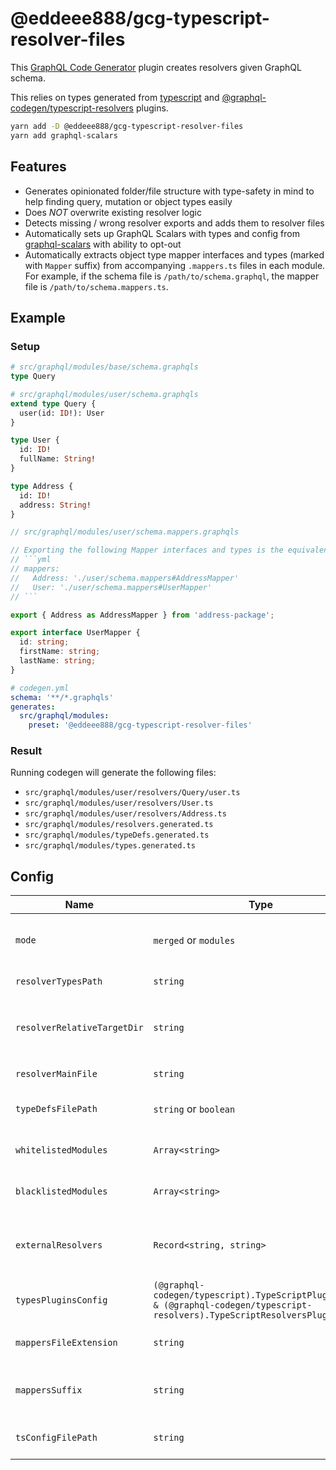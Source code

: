 # @eddeee888/gcg-typescript-resolver-files

This [GraphQL Code Generator](https://www.the-guild.dev/graphql/codegen) plugin creates resolvers given GraphQL schema.

This relies on types generated from [typescript](https://the-guild.dev/graphql/codegen/plugins/typescript/typescript) and [@graphql-codegen/typescript-resolvers](https://the-guild.dev/graphql/codegen/plugins/typescript/typescript-resolvers) plugins.

```bash
yarn add -D @eddeee888/gcg-typescript-resolver-files
yarn add graphql-scalars
```

## Features

- Generates opinionated folder/file structure with type-safety in mind to help finding query, mutation or object types easily
- Does _NOT_ overwrite existing resolver logic
- Detects missing / wrong resolver exports and adds them to resolver files
- Automatically sets up GraphQL Scalars with types and config from [graphql-scalars](https://github.com/Urigo/graphql-scalars) with ability to opt-out
- Automatically extracts object type mapper interfaces and types (marked with `Mapper` suffix) from accompanying `.mappers.ts` files in each module. For example, if the schema file is `/path/to/schema.graphql`, the mapper file is `/path/to/schema.mappers.ts`.

## Example

### Setup

```graphql
# src/graphql/modules/base/schema.graphqls
type Query
```

```graphql
# src/graphql/modules/user/schema.graphqls
extend type Query {
  user(id: ID!): User
}

type User {
  id: ID!
  fullName: String!
}

type Address {
  id: ID!
  address: String!
}
```

````ts
// src/graphql/modules/user/schema.mappers.graphqls

// Exporting the following Mapper interfaces and types is the equivalent of this codegen config:
// ```yml
// mappers:
//   Address: './user/schema.mappers#AddressMapper'
//   User: './user/schema.mappers#UserMapper'
// ```

export { Address as AddressMapper } from 'address-package';

export interface UserMapper {
  id: string;
  firstName: string;
  lastName: string;
}
````

```yml
# codegen.yml
schema: '**/*.graphqls'
generates:
  src/graphql/modules:
    preset: '@eddeee888/gcg-typescript-resolver-files'
```

### Result

Running codegen will generate the following files:

- `src/graphql/modules/user/resolvers/Query/user.ts`
- `src/graphql/modules/user/resolvers/User.ts`
- `src/graphql/modules/user/resolvers/Address.ts`
- `src/graphql/modules/resolvers.generated.ts`
- `src/graphql/modules/typeDefs.generated.ts`
- `src/graphql/modules/types.generated.ts`

## Config

| Name                        | Type                                                                                                                             | Description                                                                                                                                                                                                                                                                  |
| --------------------------- | -------------------------------------------------------------------------------------------------------------------------------- | ---------------------------------------------------------------------------------------------------------------------------------------------------------------------------------------------------------------------------------------------------------------------------- |
| `mode`                      | `merged` or `modules`                                                                                                            | (Default: `modules`) How files are collocated. `modules` detects containing dir of a schema file as "modules", then split resolvers into those modules. `merged` treats `baseOutputDir` as the one and only module and generates resolvers.                                  |
| `resolverTypesPath`         | `string`                                                                                                                         | (Default: `./types.generated.ts`) Relative path to type file generated by `typescript-resolvers` plugin.                                                                                                                                                                     |
| `resolverRelativeTargetDir` | `string`                                                                                                                         | (Default: `resolvers`) Relative path to target dir. For `config.mode=merged`, files will be generated into `<baseOutputDir>/<resolverRelativeTargetDir>`. For `config.mode=modules`, files will be generated into `<baseOutputDir>/<moduleName>/<resolverRelativeTargetDir>` |
| `resolverMainFile`          | `string`                                                                                                                         | (Default: `resolvers.generated.ts`) File that puts all generated resolvers together. Relative from `baseOutputDir`                                                                                                                                                           |
| `typeDefsFilePath`          | `string` or `boolean`                                                                                                            | (Default: `./typeDefs.generated.ts`) Merged type defs from all sources. Relative from `baseOutputDir`. If value is `false` or empty string, the file is not generated.                                                                                                       |
| `whitelistedModules`        | `Array<string>`                                                                                                                  | (Only works with `config.mode=modules`) Whitelists modules to generate files and entries in main file. By default all modules are whitelisted. Useful for gradual migrations.                                                                                                |
| `blacklistedModules`        | `Array<string>`                                                                                                                  | (Only works with `config.mode=modules`) Blacklists modules to avoid generate files and entries in main file. Useful for gradual migrations.                                                                                                                                  |
| `externalResolvers`         | `Record<string, string>`                                                                                                         | Map of relative or absolute path (prefixed with `~`) to external or existing resolvers. e.g. `DateTime: ~graphql-scalars#DateTimeResolver`, `Query.me: '~@org/meResolver#default as meResolver'`, `User: 'otherResolvers#User as UserResolver'`.                             |
| `typesPluginsConfig`        | `(@graphql-codegen/typescript).TypeScriptPluginConfig & (@graphql-codegen/typescript-resolvers).TypeScriptResolversPluginConfig` | Takes [typescript config](https://www.the-guild.dev/graphql/codegen/plugins/typescript/typescript) and [typescript-resolvers config](https://www.the-guild.dev/graphql/codegen/plugins/typescript/typescript-resolvers) to override the defaults                             |
| `mappersFileExtension`      | `string`                                                                                                                         | (Default: `.mappers.ts`) The files with this extension provides mappers interfaces and types for the schema files in the same dir.                                                                                                                                           |
| `mappersSuffix`             | `string`                                                                                                                         | (Default: `Mapper`) Exported interfaces and types with this suffix from `mappersFile` in each module are put into the mappers object of [@graphql-codegen/typescript-resolvers](https://the-guild.dev/graphql/codegen/plugins/typescript/typescript-resolvers) .             |
| `tsConfigFilePath`          | `string`                                                                                                                         | (Default: `./tsconfig.json`) Project's TypeScript config, relative from project root. This helps type analysis such as resolving custom module paths.                                                                                                                        |
